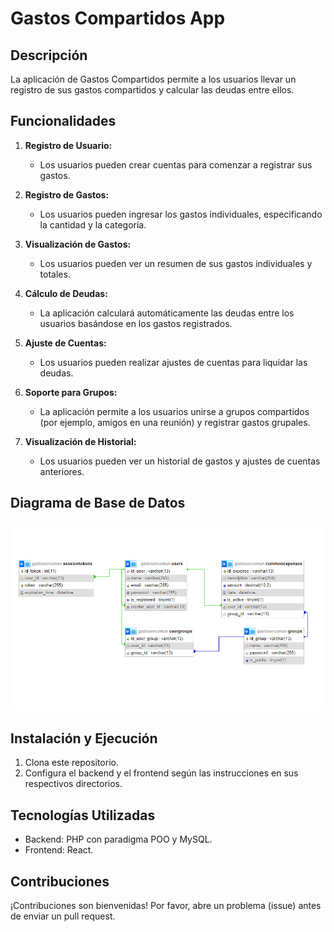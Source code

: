 # Gastos Compartidos App

## Descripción

La aplicación de Gastos Compartidos permite a los usuarios llevar un registro de sus gastos compartidos y calcular las deudas entre ellos.

## Funcionalidades

1. **Registro de Usuario:**

   - Los usuarios pueden crear cuentas para comenzar a registrar sus gastos.

2. **Registro de Gastos:**

   - Los usuarios pueden ingresar los gastos individuales, especificando la cantidad y la categoría.

3. **Visualización de Gastos:**

   - Los usuarios pueden ver un resumen de sus gastos individuales y totales.

4. **Cálculo de Deudas:**

   - La aplicación calculará automáticamente las deudas entre los usuarios basándose en los gastos registrados.

5. **Ajuste de Cuentas:**

   - Los usuarios pueden realizar ajustes de cuentas para liquidar las deudas.

6. **Soporte para Grupos:**

   - La aplicación permite a los usuarios unirse a grupos compartidos (por ejemplo, amigos en una reunión) y registrar gastos grupales.

7. **Visualización de Historial:**
   - Los usuarios pueden ver un historial de gastos y ajustes de cuentas anteriores.

## Diagrama de Base de Datos

![Diagrama de Base de Datos](db/gastosencomun.png)

## Instalación y Ejecución

1. Clona este repositorio.
2. Configura el backend y el frontend según las instrucciones en sus respectivos directorios.

## Tecnologías Utilizadas

- Backend: PHP con paradigma POO y MySQL.
- Frontend: React.

## Contribuciones

¡Contribuciones son bienvenidas! Por favor, abre un problema (issue) antes de enviar un pull request.
